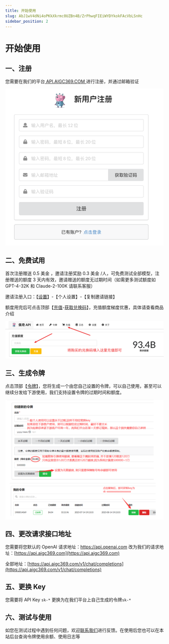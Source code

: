 ```yaml
---
title: 开始使用
slug: AbJ1wV4dNi4oPKkXkrmc0UZBn4B/ZrPhwqFIEiWYDYkokFAcVbLSnHc
sidebar_position: 2
---
```



# 开始使用

## 一、注册

您需要在我们的平台[ API.AIGC369.COM ](https://API.AIGC369.COM)进行注册，并通过邮箱验证

<img src="./assets/Aq8ybl6O9oerRtx1UCcccGSQnf9.png" src-width="996" src-height="986" align="center"/>

## 二、免费试用

首次注册赠送 0.5 美金 ，邀请注册奖励 0.3 美金 /人，可免费测试全部模型，注册赠送的额度 3 天内有效，邀请赠送的额度无过期时间（如需更多测试额度如 GPT-4-32K 和 Claude-2-100K 请联系客服）

邀请注册入口：【[设置](https://api.aigc369.com/setting)】-【个人设置】-【复制邀请链接】

额度用完后可点击顶部【[充值](https://api.aigc369.com/topup)-[获取兑换码](https://aigc666.top)】，充值额度梯度优惠，具体请查看商品介绍

<img src="./assets/JEa2b1D5QowxPXxb6nXceqnRnWl.png" src-width="1970" src-height="466" align="center"/>

## 三、生成令牌

点击顶部【[令牌](https://api.aigc369.com/token)】，您将生成一个由您自己设置的令牌，可以自己使用，甚至可以继续分发给下游使用，我们支持设置令牌的过期时间和额度。

<img src="./assets/XHZ2b539Ko9DD1x5V2Ccc3uPnEc.png" src-width="1836" src-height="968" align="center"/>

<img src="./assets/DQ82bbO9doJkSuxMefjcTjL5nLf.png" src-width="2020" src-height="462" align="center"/>

## 四、更改请求接口地址

您需要将您默认的 OpenAI 请求地址：https://api.openai.com 改为我们的请求地址：[https://api.aigc369.com](https://api.aigc369.com)

全部地址：[https://api.aigc369.com/v1/chat/completions](https://api.aigc369.com/v1/chat/completions)

## 五、更换 Key

您需要将 API Key `sk-*` 更换为在我们平台上自己生成的令牌`sk-*`

## 六、测试与使用

如您在测试过程中遇到任何问题，欢迎[联系我们](https://qm.qq.com/q/Q8pzA08xoI)进行反馈。在使用后您也可以在本站后台查询令牌使用余额、使用日志等

